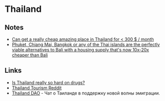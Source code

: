 # Thailand

## Notes

- [Can get a really cheap amazing place in Thailand for < 300 $ / month](https://twitter.com/ptichkens/status/1521786116483207168)
- [Phuket, Chiang Mai, Bangkok or any of the Thai islands are the perfectly viable alternatives to Bali with a housing supply that's now 10x-20x cheaper than Bali](https://twitter.com/levelsio/status/1572037264053796864)

## Links

- [Is Thailand really so hard on drugs?](https://www.reddit.com/r/ThailandTourism/comments/thvooi/is_thailand_really_so_hard_on_drugs/)
- [Thailand Tourism Reddit](https://www.reddit.com/r/ThailandTourism/)
- [Thailand DAO](https://t.me/thailanddao) - Чат о Таиланде в поддержку новой волны эмиграции.
